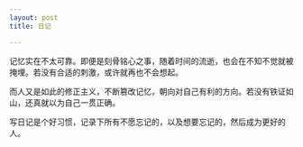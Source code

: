 ```yaml
---
layout: post  
title: 日记

---
```


记忆实在不太可靠。即便是刻骨铭心之事，随着时间的流逝，也会在不知不觉就被掩埋。若没有合适的刺激，或许就再也不会想起。

而人又是如此的修正主义，不断篡改记忆，朝向对自己有利的方向。若没有铁证如山，还真就以为自己一贯正确。

写日记是个好习惯，记录下所有不愿忘记的，以及想要忘记的，然后成为更好的人。